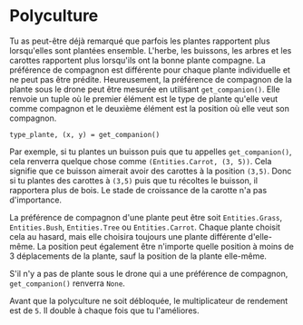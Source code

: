 # Polyculture
Tu as peut-être déjà remarqué que parfois les plantes rapportent plus lorsqu'elles sont plantées ensemble.
L'herbe, les buissons, les arbres et les carottes rapportent plus lorsqu'ils ont la bonne plante compagne. La préférence de compagnon est différente pour chaque plante individuelle et ne peut pas être prédite. Heureusement, la préférence de compagnon de la plante sous le drone peut être mesurée en utilisant `get_companion()`. Elle renvoie un tuple où le premier élément est le type de plante qu'elle veut comme compagnon et le deuxième élément est la position où elle veut son compagnon.

`type_plante, (x, y) = get_companion()`

Par exemple, si tu plantes un buisson puis que tu appelles `get_companion()`, cela renverra quelque chose comme `(Entities.Carrot, (3, 5))`. Cela signifie que ce buisson aimerait avoir des carottes à la position `(3,5)`. Donc si tu plantes des carottes à `(3,5)` puis que tu récoltes le buisson, il rapportera plus de bois. Le stade de croissance de la carotte n'a pas d'importance.

La préférence de compagnon d'une plante peut être soit `Entities.Grass`, `Entities.Bush`, `Entities.Tree` ou `Entities.Carrot`. Chaque plante choisit cela au hasard, mais elle choisira toujours une plante différente d'elle-même. La position peut également être n'importe quelle position à moins de 3 déplacements de la plante, sauf la position de la plante elle-même.

S'il n'y a pas de plante sous le drone qui a une préférence de compagnon, `get_companion()` renverra `None`.

Avant que la polyculture ne soit débloquée, le multiplicateur de rendement est de `5`. Il double à chaque fois que tu l'améliores.
